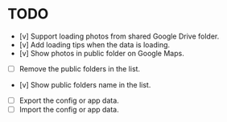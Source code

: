 # TODO

- [v] Support loading photos from shared Google Drive folder.
- [v] Add loading tips when the data is loading.
- [v] Show photos in public folder on Google Maps.
- [ ] Remove the public folders in the list.
- [v] Show public folders name in the list.
- [ ] Export the config or app data.
- [ ] Import the config or app data.

